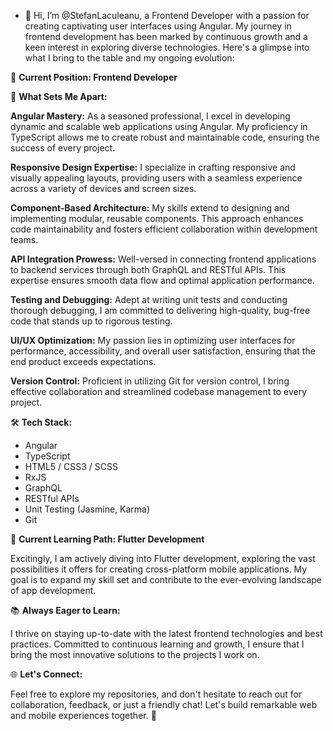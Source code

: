 - 👋 Hi, I’m @StefanLaculeanu, a Frontend Developer with a passion for creating captivating user interfaces using Angular. My journey in frontend development has been marked by continuous growth and a keen interest in exploring diverse technologies. Here's a glimpse into what I bring to the table and my ongoing evolution:

💼 **Current Position: Frontend Developer**

🚀 **What Sets Me Apart:**

**Angular Mastery:** As a seasoned professional, I excel in developing dynamic and scalable web applications using Angular. My proficiency in TypeScript allows me to create robust and maintainable code, ensuring the success of every project.

**Responsive Design Expertise:** I specialize in crafting responsive and visually appealing layouts, providing users with a seamless experience across a variety of devices and screen sizes.

**Component-Based Architecture:** My skills extend to designing and implementing modular, reusable components. This approach enhances code maintainability and fosters efficient collaboration within development teams.

**API Integration Prowess:** Well-versed in connecting frontend applications to backend services through both GraphQL and RESTful APIs. This expertise ensures smooth data flow and optimal application performance.

**Testing and Debugging:** Adept at writing unit tests and conducting thorough debugging, I am committed to delivering high-quality, bug-free code that stands up to rigorous testing.

**UI/UX Optimization:** My passion lies in optimizing user interfaces for performance, accessibility, and overall user satisfaction, ensuring that the end product exceeds expectations.

**Version Control:** Proficient in utilizing Git for version control, I bring effective collaboration and streamlined codebase management to every project.

🛠️ **Tech Stack:**

- Angular
- TypeScript
- HTML5 / CSS3 / SCSS
- RxJS
- GraphQL
- RESTful APIs
- Unit Testing (Jasmine, Karma)
- Git

🚀 **Current Learning Path: Flutter Development**

Excitingly, I am actively diving into Flutter development, exploring the vast possibilities it offers for creating cross-platform mobile applications. My goal is to expand my skill set and contribute to the ever-evolving landscape of app development.

📚 **Always Eager to Learn:**

I thrive on staying up-to-date with the latest frontend technologies and best practices. Committed to continuous learning and growth, I ensure that I bring the most innovative solutions to the projects I work on.

🌐 **Let's Connect:**

Feel free to explore my repositories, and don't hesitate to reach out for collaboration, feedback, or just a friendly chat! Let's build remarkable web and mobile experiences together. 🚀

<!---
SLaculeanu/SLaculeanu is a ✨ special ✨ repository because its `README.md` (this file) appears on your GitHub profile.
You can click the Preview link to take a look at your changes.
--->
